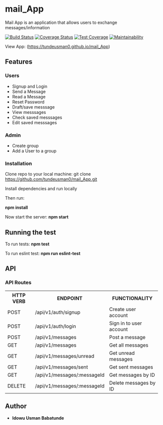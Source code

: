 # mail_App
Mail App is an application that allows users to exchange messages/information

[![Build Status](https://travis-ci.com/tundeusman0/mail_App.svg?branch=gh-pages)](https://travis-ci.com/tundeusman0/mail_App)
[![Coverage Status](https://coveralls.io/repos/github/tundeusman0/mail_App/badge.svg?branch=gh-pages)](https://coveralls.io/github/tundeusman0/mail_App?branch=gh-pages)
[![Test Coverage](https://api.codeclimate.com/v1/badges/97c54f2847f698fa0e5b/test_coverage)](https://codeclimate.com/github/tundeusman0/mail_App/test_coverage)
[![Maintainability](https://api.codeclimate.com/v1/badges/97c54f2847f698fa0e5b/maintainability)](https://codeclimate.com/github/tundeusman0/mail_App/maintainability)

View App: (https://tundeusman0.github.io/mail_App)
## Features

### Users
* Signup and Login
* Send a Message
* Read a Message
* Reset Password
* Draft/save messsage
* View messsages
* Check saved messsages
* Edit saved messsages

### Admin
* Create group
* Add a User to a group

### Installation

Clone repo to your local machine:
git clone https://github.com/tundeusman0/mail_App.git

Install dependencies and run locally

Then run:

**npm install**

Now start the server:
    **npm start**

## Running the test
To run tests:
 **npm test**

To run eslint test:
 **npm run eslint-test**

## API
<!-- API is deployed at [here]() on heroku. -->

### API Routes
<table>
	<tr>
		<th>HTTP VERB</th>
		<th>ENDPOINT</th>
		<th>FUNCTIONALITY</th>
	</tr>
	<tr>
		<td>POST</td>
		<td>/api/v1/auth/signup</td> 
		<td>Create user account</td>
	</tr>
	<tr>
		<td>POST</td>
		<td>/api/v1/auth/login</td> 
		<td>Sign in to user account</td>
	</tr>
	<tr>
		<td>POST</td>
		<td>/api/v1/messages</td> 
		<td>Post a message</td>
	</tr>
	<tr>
		<td>GET</td>
		<td>/api/v1/messages</td> 
		<td>Get all messages</td>
	</tr>
	<tr>
		<td>GET</td>
		<td>/api/v1/messages/unread</td> 
		<td>Get unread messages</td>
	</tr>
	<tr>
		<td>GET</td>
		<td>/api/v1/messages/sent</td> 
		<td>Get sent messages</td>
	</tr>
	<tr>
		<td>GET</td>
		<td>/api/v1/messages/:messageId</td> 
		<td>Get messages by ID</td>
	</tr>
	<tr>
		<td>DELETE</td>
		<td>/api/v1/messages/:messageId</td> 
		<td>Delete messages by ID</td>
	</tr>
</table>

## Author

* **Idowu Usman Babatunde**
